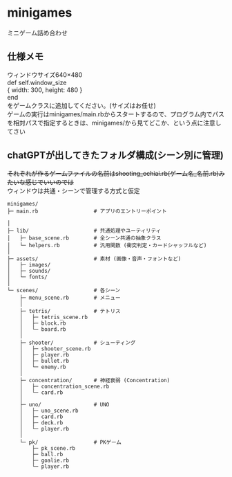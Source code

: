 # minigames
ミニゲーム詰め合わせ<br>

## 仕様メモ
ウィンドウサイズ640×480<br>
  def self.window_size<br>
    { width: 300, height: 480 }<br>
  end<br>
をゲームクラスに追加してください。(サイズはお任せ)<br>
ゲームの実行はminigames/main.rbからスタートするので、プログラム内でパスを相対パスで指定するときは、minigames/から見てどこか、という点に注意してさい

## chatGPTが出してきたフォルダ構成(シーン別に管理)
~~それぞれが作るゲームファイルの名前はshooting_ochiai.rb(ゲーム名_名前.rb)みたいな感じでいいのでは~~<br>
ウィンドウは共通・シーンで管理する方式と仮定<br>

```plaintext
minigames/
├─ main.rb                  # アプリのエントリーポイント

│
├─ lib/                     # 共通処理やユーティリティ
│   ├─ base_scene.rb        # 全シーン共通の抽象クラス
│   └─ helpers.rb           # 汎用関数 (衝突判定・カードシャッフルなど)
│
├─ assets/                  # 素材 (画像・音声・フォントなど)
│   ├─ images/
│   ├─ sounds/
│   └─ fonts/
│
└─ scenes/                  # 各シーン
    ├─ menu_scene.rb        # メニュー
    │
    ├─ tetris/              # テトリス
    │   ├─ tetris_scene.rb
    │   ├─ block.rb
    │   └─ board.rb
    │
    ├─ shooter/             # シューティング
    │   ├─ shooter_scene.rb
    │   ├─ player.rb
    │   ├─ bullet.rb
    │   └─ enemy.rb
    │
    ├─ concentration/       # 神経衰弱 (Concentration)
    │   ├─ concentration_scene.rb
    │   └─ card.rb
    │
    ├─ uno/                 # UNO
    │   ├─ uno_scene.rb
    │   ├─ card.rb
    │   ├─ deck.rb
    │   └─ player.rb
    │
    └─ pk/                  # PKゲーム
        ├─ pk_scene.rb
        ├─ ball.rb
        ├─ goalie.rb
        └─ player.rb

